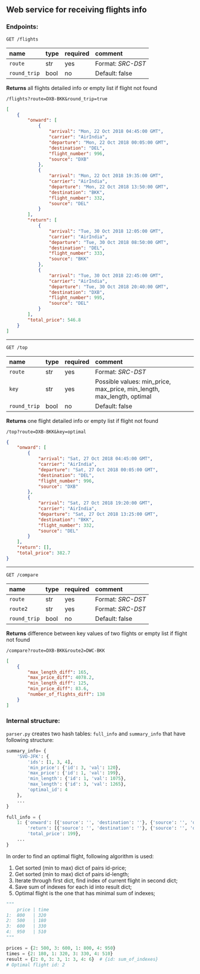 ## Web service for receiving flights info

### Endpoints:

`GET /flights`

| name          | type      | required | comment
| :------------ | :-------- | :------- | :--------
| `route`       | str       | yes      | Format: _SRC-DST_
| `round_trip`  | bool      | no       | Default: false

**Returns** all flights detailed info or empty list if flight not found

`/flights?route=DXB-BKK&round_trip=true`

```json
[
    {
        "onward": [
            {
                "arrival": "Mon, 22 Oct 2018 04:45:00 GMT",
                "carrier": "AirIndia",
                "departure": "Mon, 22 Oct 2018 00:05:00 GMT",
                "destination": "DEL",
                "flight_number": 996,
                "source": "DXB"
            },
            {
                "arrival": "Mon, 22 Oct 2018 19:35:00 GMT",
                "carrier": "AirIndia",
                "departure": "Mon, 22 Oct 2018 13:50:00 GMT",
                "destination": "BKK",
                "flight_number": 332,
                "source": "DEL"
            }
        ],
        "return": [
            {
                "arrival": "Tue, 30 Oct 2018 12:05:00 GMT",
                "carrier": "AirIndia",
                "departure": "Tue, 30 Oct 2018 08:50:00 GMT",
                "destination": "DEL",
                "flight_number": 333,
                "source": "BKK"
            },
            {
                "arrival": "Tue, 30 Oct 2018 22:45:00 GMT",
                "carrier": "AirIndia",
                "departure": "Tue, 30 Oct 2018 20:40:00 GMT",
                "destination": "DXB",
                "flight_number": 995,
                "source": "DEL"
            }
        ],
        "total_price": 546.8
    }
]
```

---

`GET /top`

| name          | type      | required | comment
| :------------ | :-------- | :------- | :--------
| `route`       | str       | yes      | Format: _SRC-DST_
| `key`         | str       | yes      | Possible values: min_price, max_price, min_length, max_length, optimal
| `round_trip`  | bool      | no       | Default: false

**Returns** one flight detailed info or empty list if flight not found

`/top?route=DXB-BKK&key=optimal`

```json
{
    "onward": [
        {
            "arrival": "Sat, 27 Oct 2018 04:45:00 GMT",
            "carrier": "AirIndia",
            "departure": "Sat, 27 Oct 2018 00:05:00 GMT",
            "destination": "DEL",
            "flight_number": 996,
            "source": "DXB"
        },
        {
            "arrival": "Sat, 27 Oct 2018 19:20:00 GMT",
            "carrier": "AirIndia",
            "departure": "Sat, 27 Oct 2018 13:25:00 GMT",
            "destination": "BKK",
            "flight_number": 332,
            "source": "DEL"
        }
    ],
    "return": [],
    "total_price": 382.7
}
```

---

`GET /compare`

| name          | type      | required | comment
| :------------ | :-------- | :------- | :--------
| `route`       | str       | yes      | Format: _SRC-DST_
| `route2`      | str       | yes      | Format: _SRC-DST_
| `round_trip`  | bool      | no       | Default: false

**Returns** difference between key values of two flights or empty list if flight not found

`/compare?route=DXB-BKK&route2=DWC-BKK`

```json
[
    {
        "max_length_diff": 165,
        "max_price_diff": 4078.2,
        "min_length_diff": 125,
        "min_price_diff": 83.6,
        "number_of_flights_diff": 138
    }
]
```

### Internal structure:

`parser.py` creates two hash tables: `full_info` and `summary_info` that have following structure:

```python
summary_info= {
    'SVO-JFK': {
        'ids': [1, 3, 4],
        'min_price': {'id': 3, 'val': 120},
        'max_price': {'id': 1, 'val': 199},
        'min_length': {'id': 1, 'val': 1075},
        'max_length': {'id': 3, 'val': 1265},
        'optimal_id': 4
    },
    ...
}

full_info = {
    1: {'onward': [{'source': '', 'destination': ''}, {'source': '', 'destination': ''}, ...],
        'return': [{'source': '', 'destination': ''}, {'source': '', 'destination': ''}, ...],
        'total_price': 199},
    ...
}
```

In order to find an optimal flight, following algorithm is used:

1. Get sorted (min to max) dict of pairs id-price;
2. Get sorted (min to max) dict of pairs id-length;
3. Iterate through first dict, find index of current flight in second dict;
4. Save sum of indexes for each id into result dict;
5. Optimal flight is the one that has minimal sum of indexes;

```python
"""
    price | time
1:  800   | 320 
2:  500   | 180
3:  600   | 330
4:  950   | 510
"""

prices = {2: 500, 3: 600, 1: 800, 4: 950}
times = {2: 180, 1: 320, 3: 330, 4: 510}
result = {2: 0, 3: 3, 1: 3, 4: 6}  # {id: sum_of_indexes}
# Optimal flight id: 2

```
